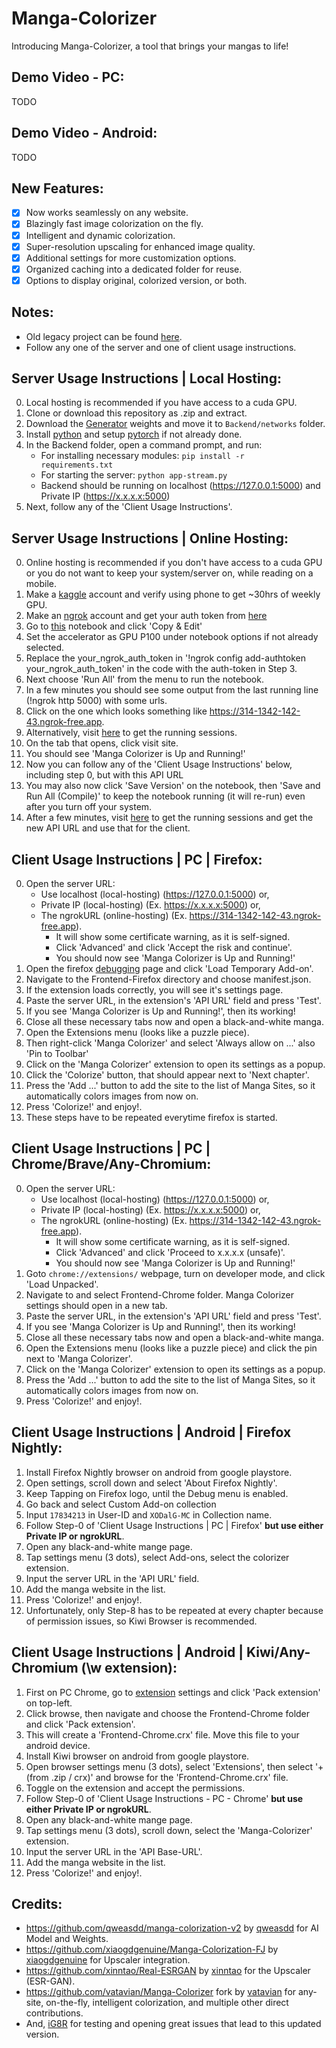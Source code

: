 # Manga-Colorizer
Introducing Manga-Colorizer, a tool that brings your mangas to life!


## Demo Video - PC:
TODO

## Demo Video - Android:
TODO

## New Features:
- [x] Now works seamlessly on any website.
- [x] Blazingly fast image colorization on the fly.
- [x] Intelligent and dynamic colorization.
- [x] Super-resolution upscaling for enhanced image quality.
- [x] Additional settings for more customization options.
- [x] Organized caching into a dedicated folder for reuse.
- [x] Options to display original, colorized version, or both.

## Notes:
- Old legacy project can be found <a href="https://github.com/BinitDOX/Manga-Colorizer/tree/main">here</a>.
- Follow any one of the server and one of client usage instructions.



## Server Usage Instructions | Local Hosting: 
0. Local hosting is recommended if you have access to a cuda GPU.
1. Clone or download this repository as .zip and extract. 
2. Download the <a href="https://drive.google.com/file/d/1qmxUEKADkEM4iYLp1fpPLLKnfZ6tcF-t/view?usp=sharing" rel="nofollow">Generator</a> weights and move it to <code>Backend/networks</code> folder.
3. Install <a href="https://www.python.org/downloads/">python</a> and setup <a href="https://pytorch.org/get-started/locally/">pytorch</a> if not already done.
4. In the Backend folder, open a command prompt, and run:
   - For installing necessary modules: <code>pip install -r requirements.txt</code>
   - For starting the server: <code>python app-stream.py</code>
   - Backend should be running on localhost (https://127.0.0.1:5000) and Private IP (https://x.x.x.x:5000)
5. Next, follow any of the 'Client Usage Instructions'.


## Server Usage Instructions | Online Hosting: 
0. Online hosting is recommended if you don't have access to a cuda GPU or you do not want to keep your system/server on, while reading on a mobile.
1. Make a <a href="https://www.kaggle.com/">kaggle</a> account and verify using phone to get ~30hrs of weekly GPU.
2. Make an <a href="https://ngrok.com/">ngrok</a> account and get your auth token from <a href="https://dashboard.ngrok.com/get-started/your-authtoken">here</a>
3. Go to <a href="https://www.kaggle.com/code/yeeandres/manga-colorizer-server-stream">this</a> notebook and click 'Copy & Edit'
4. Set the accelerator as GPU P100 under notebook options if not already selected.
5. Replace the your_ngrok_auth_token in '!ngrok config add-authtoken your_ngrok_auth_token' in the code with the auth-token in Step 3.
6. Next choose 'Run All' from the menu to run the notebook.
7. In a few minutes you should see some output from the last running line (!ngrok http 5000) with some urls.
8. Click on the one which looks something like https://314-1342-142-43.ngrok-free.app.
9. Alternatively, visit <a href="https://dashboard.ngrok.com/tunnels/agents">here</a> to get the running sessions.
10. On the tab that opens, click visit site.
11. You should see 'Manga Colorizer is Up and Running!'
12. Now you can follow any of the 'Client Usage Instructions' below, including step 0, but with this API URL
13. You may also now click 'Save Version' on the notebook, then 'Save and Run All (Compile)' to keep the notebook running (it will re-run) even after you turn off your system.
14. After a few minutes, visit <a href="https://dashboard.ngrok.com/tunnels/agents">here</a> to get the running sessions and get the new API URL and use that for the client.


## Client Usage Instructions | PC | Firefox: 
0. Open the server URL:
   - Use localhost (local-hosting) (https://127.0.0.1:5000) or,
   - Private IP (local-hosting) (Ex. https://x.x.x.x:5000) or,
   - The ngrokURL (online-hosting) (Ex. https://314-1342-142-43.ngrok-free.app).
      - It will show some certificate warning, as it is self-signed.
      - Click 'Advanced' and click 'Accept the risk and continue'.
      - You should now see 'Manga Colorizer is Up and Running!'
1. Open the firefox <a href="about:debugging#/runtime/this-firefox">debugging</a> page and click 'Load Temporary Add-on'.
2. Navigate to the Frontend-Firefox directory and choose manifest.json.
3. If the extension loads correctly, you will see it's settings page.
4. Paste the server URL, in the extension's 'API URL' field and press 'Test'.
5. If you see 'Manga Colorizer is Up and Running!', then its working!
6. Close all these necessary tabs now and open a black-and-white manga.
7. Open the Extensions menu (looks like a puzzle piece).
8. Then right-click 'Manga Colorizer' and select 'Always allow on ...' also 'Pin to Toolbar'
9. Click on the 'Manga Colorizer' extension to open its settings as a popup.
10. Click the 'Colorize' button, that should appear next to 'Next chapter'.
11. Press the 'Add ...' button to add the site to the list of Manga Sites, so it automatically colors images from now on.
12. Press 'Colorize!' and enjoy!.
13. These steps have to be repeated everytime firefox is started.


## Client Usage Instructions | PC | Chrome/Brave/Any-Chromium: 
0. Open the server URL:
   - Use localhost (local-hosting) (https://127.0.0.1:5000) or,
   - Private IP (local-hosting) (Ex. https://x.x.x.x:5000) or,
   - The ngrokURL (online-hosting) (Ex. https://314-1342-142-43.ngrok-free.app).
     - It will show some certificate warning, as it is self-signed.
     - Click 'Advanced' and click 'Proceed to x.x.x.x (unsafe)'.
     - You should now see 'Manga Colorizer is Up and Running!'
1. Goto <code>chrome://extensions/</code> webpage, turn on developer mode, and click 'Load Unpacked'.
2. Navigate to and select Frontend-Chrome folder. Manga Colorizer settings should open in a new tab.
3. Paste the server URL, in the extension's 'API URL' field and press 'Test'.
4. If you see 'Manga Colorizer is Up and Running!', then its working!
5. Close all these necessary tabs now and open a black-and-white manga.
6. Open the Extensions menu (looks like a puzzle piece) and click the pin next to 'Manga Colorizer'.
7. Click on the 'Manga Colorizer' extension to open its settings as a popup.
8. Press the 'Add ...' button to add the site to the list of Manga Sites, so it automatically colors images from now on.
9. Press 'Colorize!' and enjoy!.


## Client Usage Instructions | Android | Firefox Nightly:
1. Install Firefox Nightly browser on android from google playstore.
2. Open settings, scroll down and select 'About Firefox Nightly'.
3. Keep Tapping on Firefox logo, until the Debug menu is enabled.
4. Go back and select Custom Add-on collection
5. Input <code>17834213</code> in User-ID and <code>XODalG-MC</code> in Collection name.
6. Follow Step-0 of 'Client Usage Instructions | PC | Firefox' **but use either Private IP or ngrokURL**.
7. Open any black-and-white mange page.
8. Tap settings menu (3 dots), select Add-ons, select the colorizer extension.
9. Input the server URL in the 'API URL' field.
10. Add the manga website in the list.
11. Press 'Colorize!' and enjoy!.
12. Unfortunately, only Step-8 has to be repeated at every chapter because of permission issues, so Kiwi Browser is recommended.


## Client Usage Instructions | Android | Kiwi/Any-Chromium (\w extension):
1. First on PC Chrome, go to <a href="chrome://extensions/">extension</a> settings and click 'Pack extension' on top-left.
2. Click browse, then navigate and choose the Frontend-Chrome folder and click 'Pack extension'.
3. This will create a 'Frontend-Chrome.crx' file. Move this file to your android device.
4. Install Kiwi browser on android from google playstore.
5. Open browser settings menu (3 dots), select 'Extensions', then select '+(from .zip / crx)' and browse for the 'Frontend-Chrome.crx' file.
6. Toggle on the extension and accept the permissions.
7. Follow Step-0 of 'Client Usage Instructions - PC - Chrome' **but use either Private IP or ngrokURL**.
8. Open any black-and-white mange page.
9. Tap settings menu (3 dots), scroll down, select the 'Manga-Colorizer' extension.
10. Input the server URL in the 'API Base-URL'.
11. Add the manga website in the list.
12. Press 'Colorize!' and enjoy!.


## Credits:
- https://github.com/qweasdd/manga-colorization-v2 by <a href="https://github.com/qweasdd">qweasdd</a> for AI Model and Weights.
- https://github.com/xiaogdgenuine/Manga-Colorization-FJ by <a href="https://github.com/xiaogdgenuine">xiaogdgenuine</a> for Upscaler integration.
- https://github.com/xinntao/Real-ESRGAN by <a href="https://github.com/xinntao">xinntao</a> for the Upscaler (ESR-GAN).
- https://github.com/vatavian/Manga-Colorizer fork by <a href="https://github.com/vatavian">vatavian</a> for any-site, on-the-fly, intelligent colorization, and multiple other direct contributions.
- And, <a href="https://github.com/iG8R">iG8R</a> for testing and opening great issues that lead to this updated version.
